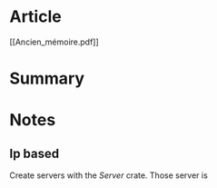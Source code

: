 # Article
[[Ancien_mémoire.pdf]]
# Summary
# Notes

## Ip based
Create servers with the *Server* crate. Those server is  